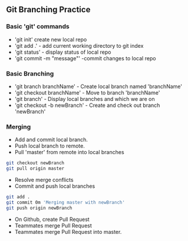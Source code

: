 ## Git Branching Practice

### Basic 'git' commands

* 'git init' create new local repo
* 'git add .' - add current working directory to git index
* 'git status' - display status of local repo
* 'git commit -m "message"' -commit changes to local repo

### Basic Branching
* 'git branch branchName' - Create local branch named 'branchName'
* 'git checkout branchName' - Move to branch 'branchName'
* 'git branch' - Display local branches and which we are on
* 'git checkout -b newBranch' - Create and check out branch 'newBranch'

### Merging
* Add and commit local branch.
* Push local branch to remote.
* Pull 'master' from remote into local branches
```bash
git checkout newBranch
git pull origin master
```
* Resolve merge conflicts
* Commit and push local branches
```bash
git add .
git commit 0m 'Merging master with newBranch'
git push origin newBranch
```
* On Github, create Pull Request
* Teammates merge Pull Request
* Teammates merge Pull Request into master.
